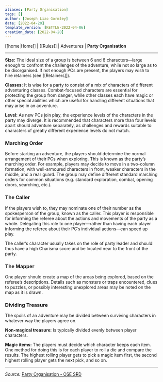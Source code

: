 ```yaml
---
aliases: [Party Organisation]
tags: []
author: [Joseph Liao Gormley]
date: [2022-04-20]
template_version: [KETTLE-2022-04-06]
creation_date: [2022-04-20]
---
```

<!-- Home | Character Creation | -->
[[home|Home]] | [[Rules]] | Adventures | **Party Organisation**
___
**Size:** The ideal size of a group is between 6 and 8 characters—large enough to confront the challenges of the adventure, while not so large as to be disorganised. If not enough PCs are present, the players may wish to hire retainers (see [[Retainers]]).<!-- #Revisit -->

**Classes:** It is wise for a party to consist of a mix of characters of different adventuring classes. Combat-focused characters are essential for protecting the group from danger, while other classes each have magic or other special abilities which are useful for handling different situations that may arise in an adventure.

**Level:** As new PCs join play, the experience levels of the characters in the party may diverge. It is recommended that characters more than four levels apart should adventure separately, as challenges and rewards suitable to characters of greatly different experience levels do not match.

### Marching Order
Before starting an adventure, the players should determine the normal arrangement of their PCs when exploring. This is known as the party’s marching order. For example, players may decide to move in a two-column formation, with well-armoured characters in front, weaker characters in the middle, and a rear guard. The group may define different standard marching orders for common situations (e.g. standard exploration, combat, opening doors, searching, etc.).

### The Caller
If the players wish to, they may nominate one of their number as the spokesperson of the group, known as the caller. This player is responsible for informing the referee about the actions and movements of the party as a whole. Delegating this role to one player—rather than having each player informing the referee about their PC’s individual actions—can speed up play.

The caller’s character usually takes on the role of party leader and should thus have a high Charisma score and be located near to the front of the party.

### The Mapper
One player should create a map of the areas being explored, based on the referee’s descriptions. Details such as monsters or traps encountered, clues to puzzles, or possibly interesting unexplored areas may be noted on the map as it is drawn.

### Dividing Treasure
The spoils of an adventure may be divided between surviving characters in whatever way the players agree on.

**Non-magical treasure:** Is typically divided evenly between player characters.

**Magic items:** The players must decide which character keeps each item. One method for doing this is for each player to roll a die and compare the results. The highest rolling player gets to pick a magic item first, the second highest rolling player gets the next pick, and so on.


___
*Source:* [Party Organisation - OSE SRD](https://oldschoolessentials.necroticgnome.com/srd/index.php/Party_Organisation)

<!--*See also:* 
*References:*
*Source:* -->
<!-- Sources, read more, links, etc. -->
<!-- *Source: Entry by [[Mike Maxin]].* -->
<!-- Leave an empty line at the end, otherwise Exporter complains. -->
